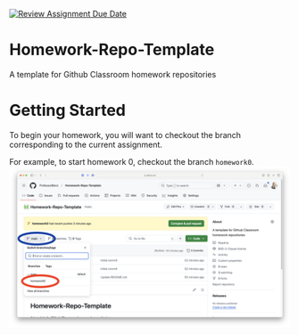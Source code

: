 [![Review Assignment Due Date](https://classroom.github.com/assets/deadline-readme-button-22041afd0340ce965d47ae6ef1cefeee28c7c493a6346c4f15d667ab976d596c.svg)](https://classroom.github.com/a/ELrmnIba)
# Homework-Repo-Template
A template for Github Classroom homework repositories

# Getting Started
To begin your homework, you will want to checkout the branch corresponding to the current assignment.

For example, to start homework 0, checkout the branch `homework0`.
![alt text](checkout_branch.png)
